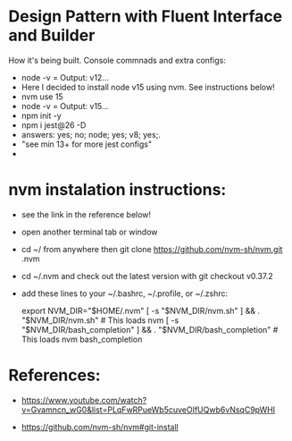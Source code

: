 # Design Pattern with Fluent Interface and Builder

How it's being built. Console commnads and extra configs:

- node -v = Output: v12...
- Here I decided to install node v15 using nvm. See instructions below!
- nvm use 15
- node -v = Output: v15...
- npm init -y
- npm i jest@26 -D
- answers: yes; no; node; yes; v8; yes;.
- "see min 13+ for more jest configs"
- 

# nvm instalation instructions:

- see the link in the reference below!
- open another terminal tab or window
- cd ~/ from anywhere then git clone https://github.com/nvm-sh/nvm.git .nvm
- cd ~/.nvm and check out the latest version with git checkout v0.37.2
- add these lines to your ~/.bashrc, ~/.profile, or ~/.zshrc:
    
    export NVM_DIR="$HOME/.nvm"
    [ -s "$NVM_DIR/nvm.sh" ] && \. "$NVM_DIR/nvm.sh"  # This loads nvm
    [ -s "$NVM_DIR/bash_completion" ] && \. "$NVM_DIR/bash_completion" # This loads nvm bash_completion


# References:

- https://www.youtube.com/watch?v=Gvamncn_wG0&list=PLqFwRPueWb5cuveOIfUQwb6vNsqC9pWHI

- https://github.com/nvm-sh/nvm#git-install